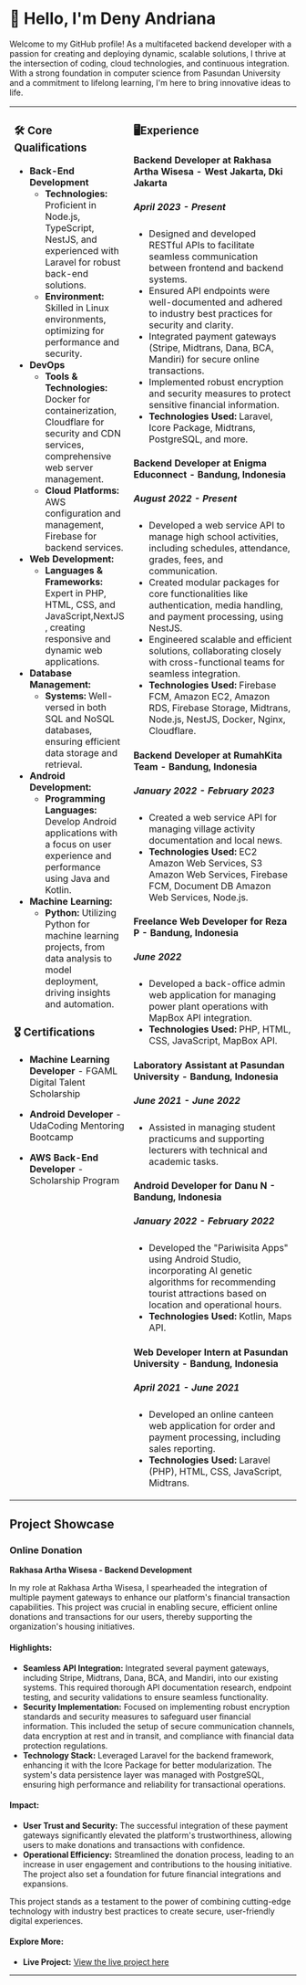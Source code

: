 # 👋 Hello, I'm Deny Andriana

Welcome to my GitHub profile! As a multifaceted backend developer with a passion for creating and deploying dynamic, scalable solutions, I thrive at the intersection of coding, cloud technologies, and continuous integration. With a strong foundation in computer science from Pasundan University and a commitment to lifelong learning, I'm here to bring innovative ideas to life.

<table>
  <tr>
    <td valign="top" width="30%">

### 🛠 Core Qualifications

- **Back-End Development**
  - **Technologies:** Proficient in Node.js, TypeScript, NestJS, and experienced with Laravel for robust back-end solutions.
  - **Environment:** Skilled in Linux environments, optimizing for performance and security.
- **DevOps**
  - **Tools & Technologies:** Docker for containerization, Cloudflare for security and CDN services, comprehensive web server management.
  - **Cloud Platforms:** AWS configuration and management, Firebase for backend services.
- **Web Development:**
  - **Languages & Frameworks:** Expert in PHP, HTML, CSS, and JavaScript,NextJS , creating responsive and dynamic web applications.
- **Database Management:**
  - **Systems:** Well-versed in both SQL and NoSQL databases, ensuring efficient data storage and retrieval.
- **Android Development:**
  - **Programming Languages:** Develop Android applications with a focus on user experience and performance using Java and Kotlin.
- **Machine Learning:**
  - **Python:** Utilizing Python for machine learning projects, from data analysis to model deployment, driving insights and automation.

### 🎖 Certifications

- **Machine Learning Developer** - FGAML Digital Talent Scholarship
- **Android Developer** - UdaCoding Mentoring Bootcamp
- **AWS Back-End Developer** - Scholarship Program

    </td>
    <td valign="top" width="70%">

### 🖥Experience
#### Backend Developer at Rakhasa Artha Wisesa - West Jakarta, Dki Jakarta
##### April 2023 - Present
- Designed and developed RESTful APIs to facilitate seamless communication between frontend and backend systems.
- Ensured API endpoints were well-documented and adhered to industry best practices for security and clarity.
- Integrated payment gateways (Stripe, Midtrans, Dana, BCA, Mandiri) for secure online transactions.
- Implemented robust encryption and security measures to protect sensitive financial information.
- **Technologies Used:** Laravel, Icore Package, Midtrans, PostgreSQL, and more.

#### Backend Developer at Enigma Educonnect - Bandung, Indonesia
##### August 2022 - Present
- Developed a web service API to manage high school activities, including schedules, attendance, grades, fees, and communication.
- Created modular packages for core functionalities like authentication, media handling, and payment processing, using NestJS.
- Engineered scalable and efficient solutions, collaborating closely with cross-functional teams for seamless integration.
- **Technologies Used:** Firebase FCM, Amazon EC2, Amazon RDS, Firebase Storage, Midtrans, Node.js, NestJS, Docker, Nginx, Cloudflare.

#### Backend Developer at RumahKita Team - Bandung, Indonesia
##### January 2022 - February 2023
- Created a web service API for managing village activity documentation and local news.
- **Technologies Used:** EC2 Amazon Web Services, S3 Amazon Web Services, Firebase FCM, Document DB Amazon Web Services, Node.js.

#### Freelance Web Developer for Reza P - Bandung, Indonesia
##### June 2022
- Developed a back-office admin web application for managing power plant operations with MapBox API integration.
- **Technologies Used:** PHP, HTML, CSS, JavaScript, MapBox API.

#### Laboratory Assistant at Pasundan University - Bandung, Indonesia
##### June 2021 - June 2022
- Assisted in managing student practicums and supporting lecturers with technical and academic tasks.

#### Android Developer for Danu N - Bandung, Indonesia
##### January 2022 - February 2022
- Developed the "Pariwisita Apps" using Android Studio, incorporating AI genetic algorithms for recommending tourist attractions based on location and operational hours.
- **Technologies Used:** Kotlin, Maps API.

#### Web Developer Intern at Pasundan University - Bandung, Indonesia
##### April 2021 - June 2021
- Developed an online canteen web application for order and payment processing, including sales reporting.
- **Technologies Used:** Laravel (PHP), HTML, CSS, JavaScript, Midtrans.
</td>
      </tr>
    </table>

## Project Showcase

### Online Donation
**Rakhasa Artha Wisesa - Backend Development**

In my role at Rakhasa Artha Wisesa, I spearheaded the integration of multiple payment gateways to enhance our platform's financial transaction capabilities. This project was crucial in enabling secure, efficient online donations and transactions for our users, thereby supporting the organization's housing initiatives.

#### Highlights:
- **Seamless API Integration:** Integrated several payment gateways, including Stripe, Midtrans, Dana, BCA, and Mandiri, into our existing systems. This required thorough API documentation research, endpoint testing, and security validations to ensure seamless functionality.
- **Security Implementation:** Focused on implementing robust encryption standards and security measures to safeguard user financial information. This included the setup of secure communication channels, data encryption at rest and in transit, and compliance with financial data protection regulations.
- **Technology Stack:** Leveraged Laravel for the backend framework, enhancing it with the Icore Package for better modularization. The system's data persistence layer was managed with PostgreSQL, ensuring high performance and reliability for transactional operations.

#### Impact:
- **User Trust and Security:** The successful integration of these payment gateways significantly elevated the platform's trustworthiness, allowing users to make donations and transactions with confidence.
- **Operational Efficiency:** Streamlined the donation process, leading to an increase in user engagement and contributions to the housing initiative. The project also set a foundation for future financial integrations and expansions.

This project stands as a testament to the power of combining cutting-edge technology with industry best practices to create secure, user-friendly digital experiences.

#### Explore More:
- **Live Project:** [View the live project here](https://rumahberkat.com/)
---

